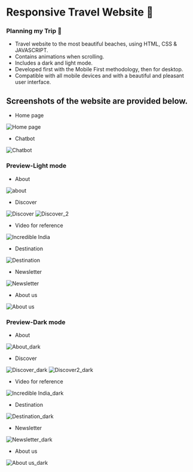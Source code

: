 # Responsive Travel Website 🌊
###  Planning my Trip 🌊

- Travel website to the most beautiful beaches, using HTML, CSS & JAVASCRIPT.
- Contains animations when scrolling.
- Includes a dark and light mode.
- Developed first with the Mobile First methodology, then for desktop.
- Compatible with all mobile devices and with a beautiful and pleasant user interface.
## Screenshots of the website are provided below.
- Home page

![Home page](https://user-images.githubusercontent.com/44429049/175069472-f817adcc-1c57-45de-bd5c-6f12866099de.jpeg)

- Chatbot

![Chatbot](https://user-images.githubusercontent.com/44429049/175069846-020d5e3e-f9c7-4ee0-a543-c86c75a0b48c.jpeg)
### Preview-Light mode

- About

![about](https://user-images.githubusercontent.com/44429049/175070650-67f002b8-bcfb-4b20-a602-2f30cad48025.jpeg)

- Discover

![Discover](https://user-images.githubusercontent.com/44429049/175070947-d5f8e1a8-20de-4190-9f68-2a827cd9b9a2.jpeg)
![Discover_2](https://user-images.githubusercontent.com/44429049/175071465-aedbf127-80da-45c7-b8af-8c163760268d.jpeg)

- Video for reference 

![Incredible India](https://user-images.githubusercontent.com/44429049/175072042-00074587-8585-4de6-ac7b-5b4d8e6b1ff3.jpeg)

- Destination

![Destination](https://user-images.githubusercontent.com/44429049/175072216-cd5807a2-65bd-44b8-bc4d-c6e17d524a9e.jpeg)

- Newsletter

![Newsletter](https://user-images.githubusercontent.com/44429049/175072344-d0c0f5f3-4f59-4d9a-9c0b-ac3050c52da6.jpeg)

- About us

![About us](https://user-images.githubusercontent.com/44429049/175072556-c2ebe2ed-0b86-4108-a64f-ed1eb4cd5c01.jpeg)
### Preview-Dark mode

- About

![About_dark](https://user-images.githubusercontent.com/44429049/175072769-c3c1f6ff-0be6-4de6-af9d-a375a5130ad2.jpeg)

- Discover

![Discover_dark](https://user-images.githubusercontent.com/44429049/175073336-dedc2035-33ee-490c-ba88-28759ea4c7cd.jpeg)
![Discover2_dark](https://user-images.githubusercontent.com/44429049/175073394-448fa773-8bd0-4933-abc0-0d68a9611b29.jpeg)

- Video for reference

![Incredible India_dark](https://user-images.githubusercontent.com/44429049/175073472-29e96ab6-eb5f-4b52-849e-76e629e6fd50.jpeg)

- Destination

![Destination_dark](https://user-images.githubusercontent.com/44429049/175073537-fb158661-5267-40b0-8cd4-dcc3bc476b6e.jpeg)

- Newsletter

![Newsletter_dark](https://user-images.githubusercontent.com/44429049/175073604-a9696505-7730-4577-90ed-6b215df90541.jpeg)

- About us

![About us_dark](https://user-images.githubusercontent.com/44429049/175073656-36732153-436e-4f9a-b4b2-949d47b553a1.jpeg)
